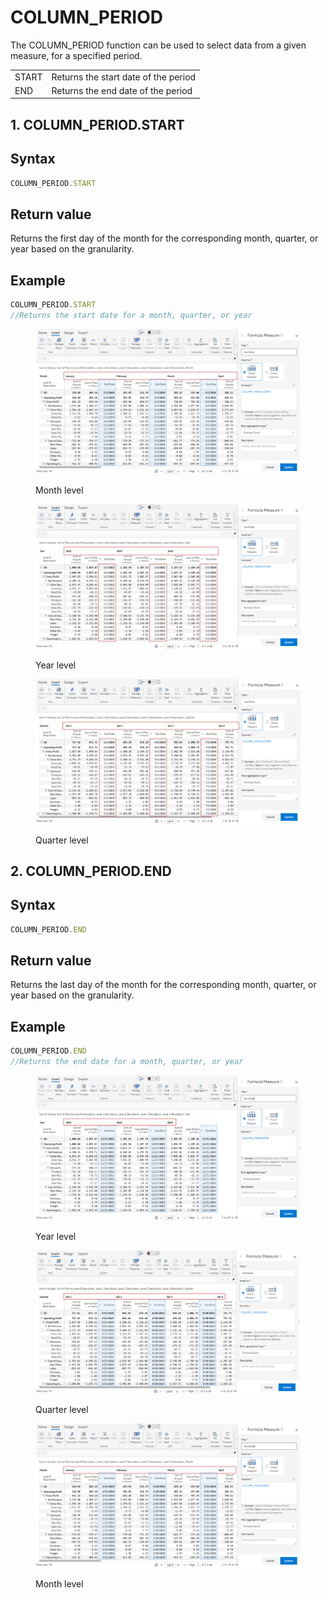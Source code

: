 # COLUMN\_PERIOD

The COLUMN\_PERIOD function can be used to select data from a given measure, for a specified period.

|       |                                      |
| ----- | ------------------------------------ |
| START | Returns the start date of the period |
| END   | Returns the end date of the period   |

## 1. COLUMN\_PERIOD.START

## Syntax

```javascript
COLUMN_PERIOD.START
```

## Return value

Returns the first day of the month for the corresponding month, quarter, or year based on the granularity.

## Example

```javascript
COLUMN_PERIOD.START
//Returns the start date for a month, quarter, or year
```

<div>

<figure><img src="../../.gitbook/assets/image (2) (1) (1) (1) (1) (2).png" alt=""><figcaption><p>Month level</p></figcaption></figure>

 

<figure><img src="../../.gitbook/assets/year (1).png" alt=""><figcaption><p>Year level</p></figcaption></figure>

 

<figure><img src="../../.gitbook/assets/Quarter (1).png" alt=""><figcaption><p>Quarter level</p></figcaption></figure>

</div>

## 2. COLUMN\_PERIOD.END

## Syntax

```javascript
COLUMN_PERIOD.END
```

## Return value

Returns the last day of the month for the corresponding month, quarter, or year based on the granularity.

## Example

```javascript
COLUMN_PERIOD.END
//Returns the end date for a month, quarter, or year
```

<div>

<figure><img src="../../.gitbook/assets/image (3) (1) (1) (2).png" alt=""><figcaption><p>Year level</p></figcaption></figure>

 

<figure><img src="../../.gitbook/assets/Quarter (2).png" alt=""><figcaption><p>Quarter level</p></figcaption></figure>

 

<figure><img src="../../.gitbook/assets/month.png" alt=""><figcaption><p>Month level</p></figcaption></figure>

</div>
